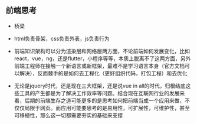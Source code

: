 ## 前端思考

* 桥梁

* html负责骨架，css负责外表，js负责行为

* 前端知识架构可以分为渲染层和网络层两方面，不论前端如何发展变化，比如react，vue，ng，还是flutter，小程序等等，本质上脱离不了这两方面，另外前端工程师在接触一个新语言或新框架，最难不是学习语言本身（官方文档可以解决），反而棘手的是如何去工程化（更好组织代码，打包工程）和去优化

* 无论是jquery时代，还是现在三大框架，还是说vue in all的时代，归根结底这些工具的产生都是为了解决工作效率等问题。结合现在互联网行业的发展来看，后期的前端生存之道可能更多的是思考如何把前端当成一个应用来做，不仅仅局限于网页。而应用可能要思考的是易用性，可扩展性，可维护性，甚至可移植性，那么这一切都需要夯实的基础来支撑
